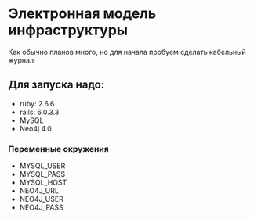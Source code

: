 # Электронная модель инфраструктуры
Как обычно планов много, но для начала пробуем сделать кабельный журнал

## Для запуска надо:
- ruby: 2.6.6
- rails: 6.0.3.3
- MySQL
- Neo4j 4.0

### Переменные окружения
- MYSQL_USER 
- MYSQL_PASS
- MYSQL_HOST
- NEO4J_URL
- NEO4J_USER
- NEO4J_PASS